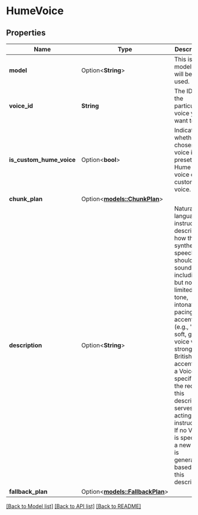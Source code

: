 # HumeVoice

## Properties

Name | Type | Description | Notes
------------ | ------------- | ------------- | -------------
**model** | Option<**String**> | This is the model that will be used. | [optional]
**voice_id** | **String** | The ID of the particular voice you want to use. | 
**is_custom_hume_voice** | Option<**bool**> | Indicates whether the chosen voice is a preset Hume AI voice or a custom voice. | [optional]
**chunk_plan** | Option<[**models::ChunkPlan**](ChunkPlan.md)> |  | [optional]
**description** | Option<**String**> | Natural language instructions describing how the synthesized speech should sound, including but not limited to tone, intonation, pacing, and accent (e.g., 'a soft, gentle voice with a strong British accent').  If a Voice is specified in the request, this description serves as acting instructions. If no Voice is specified, a new voice is generated based on this description. | [optional]
**fallback_plan** | Option<[**models::FallbackPlan**](FallbackPlan.md)> |  | [optional]

[[Back to Model list]](../README.md#documentation-for-models) [[Back to API list]](../README.md#documentation-for-api-endpoints) [[Back to README]](../README.md)


